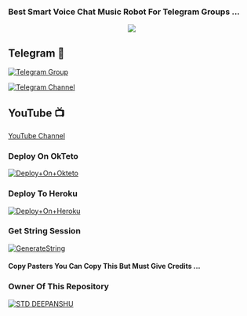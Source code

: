 ### Best Smart Voice Chat Music Robot For Telegram Groups ...


<p align="center"><a href="https://t.me/STD_DEEPANSHU"><img src="https://te.legra.ph/file/c6d14750bba067ffa8ee4.jpg"></a></p>

## Telegram 🏪

[![Telegram Group](https://img.shields.io/badge/Telegram-Group-brightgreen)](https://t.me/best_friends_chat_group)

[![Telegram Channel](https://img.shields.io/badge/Telegram-Channel-brightgreen)](https://t.me/STD_Vs_LIFELINE)

## YouTube 📺

[YouTube Channel](https://youtube.com/channel/UCUkj6FFzdsOO5acUXVOEECg)



### Deploy On OkTeto

[![Deploy+On+Okteto](https://img.shields.io/badge/Deploy%20To%20Okteto-informational?style=for-the-badge&logo=Okteto)](https://cloud.okteto.com/deploy?repository=https://github.com/IAMBIKASHHALDER/bgtxmusicbot)


### Deploy To Heroku

[![Deploy+On+Heroku](https://www.herokucdn.com/deploy/button.svg)](https://heroku.com/deploy?template=https://github.com/IAMBIKASHHALDER/bgtxmusicbot)



### Get String Session

[![GenerateString](https://img.shields.io/badge/repl.it-generateString-yellowgreen)](https://replit.com/@STD_DEEPANSHU/StringSession)



#### Copy Pasters You Can Copy This But Must Give Credits ...

### Owner Of This Repository
[![STD DEEPANSHU](https://te.legra.ph/file/751fadbb92507f8d86fc1.jpg)](https://t.me/STD_DEEPANSHU)
